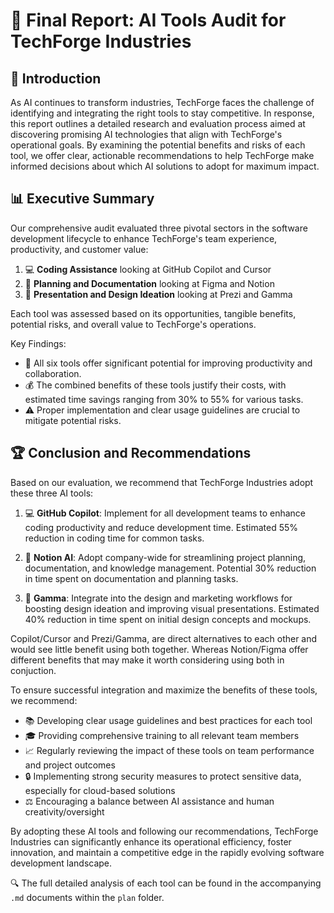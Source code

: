 # 🚀 Final Report: AI Tools Audit for TechForge Industries

## 🌟 Introduction

As AI continues to transform industries, TechForge faces the challenge of identifying and integrating the right tools to stay competitive. In response, this report outlines a detailed research and evaluation process aimed at discovering promising AI technologies that align with TechForge's operational goals. By examining the potential benefits and risks of each tool, we offer clear, actionable recommendations to help TechForge make informed decisions about which AI solutions to adopt for maximum impact.

## 📊 Executive Summary

Our comprehensive audit evaluated three pivotal sectors in the software development lifecycle to enhance TechForge's team experience, productivity, and customer value:

1. 💻 **Coding Assistance** looking at GitHub Copilot and Cursor
2. 📝 **Planning and Documentation** looking at Figma and Notion
3. 🎨 **Presentation and Design Ideation** looking at Prezi and Gamma

Each tool was assessed based on its opportunities, tangible benefits, potential risks, and overall value to TechForge's operations.

Key Findings:

- 🚀 All six tools offer significant potential for improving productivity and collaboration.
- 💰 The combined benefits of these tools justify their costs, with estimated time savings ranging from 30% to 55% for various tasks.
- ⚠️ Proper implementation and clear usage guidelines are crucial to mitigate potential risks.

## 🏆 Conclusion and Recommendations

Based on our evaluation, we recommend that TechForge Industries adopt these three AI tools:

1. 💻 **GitHub Copilot**: Implement for all development teams to enhance coding productivity and reduce development time. Estimated 55% reduction in coding time for common tasks.

2. 📝 **Notion AI**: Adopt company-wide for streamlining project planning, documentation, and knowledge management. Potential 30% reduction in time spent on documentation and planning tasks.

3. 🎨 **Gamma**: Integrate into the design and marketing workflows for boosting design ideation and improving visual presentations. Estimated 40% reduction in time spent on initial design concepts and mockups.

Copilot/Cursor and Prezi/Gamma, are direct alternatives to each other and would see little benefit using both together. Whereas Notion/Figma offer different benefits that may make it worth considering using both in conjuction.

To ensure successful integration and maximize the benefits of these tools, we recommend:

- 📚 Developing clear usage guidelines and best practices for each tool
- 🎓 Providing comprehensive training to all relevant team members
- 📈 Regularly reviewing the impact of these tools on team performance and project outcomes
- 🔒 Implementing strong security measures to protect sensitive data, especially for cloud-based solutions
- ⚖️ Encouraging a balance between AI assistance and human creativity/oversight

By adopting these AI tools and following our recommendations, TechForge Industries can significantly enhance its operational efficiency, foster innovation, and maintain a competitive edge in the rapidly evolving software development landscape.

🔍 The full detailed analysis of each tool can be found in the accompanying `.md` documents within the `plan` folder.